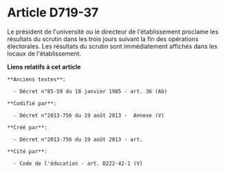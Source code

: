 # Article D719-37

Le président de l'université ou le directeur de l'établissement proclame les résultats du scrutin dans les trois jours
suivant la fin des opérations électorales. Les résultats du scrutin sont immédiatement affichés dans les locaux de
l'établissement.

**Liens relatifs à cet article**

	**Anciens textes**:

	  - Décret n°85-59 du 18 janvier 1985 - art. 36 (Ab)

	**Codifié par**:

	  - Décret n°2013-756 du 19 août 2013 -  Annexe (V)

	**Créé par**:

	  - Décret n°2013-756 du 19 août 2013 - art.

	**Cité par**:

	  - Code de l'éducation - art. D222-42-1 (V)
